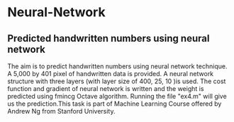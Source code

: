 # Neural-Network
## Predicted handwritten numbers using neural network
The aim is to predict handwritten numbers using neural network technique. A 5,000 by 401 pixel of handwritten data is provided. A neural network structure with three layers (with layer size of 400, 25, 10 )is used. The cost function and gradient of neural network is written and the weight is predicted using fmincg Octave algorithm. Running the file "ex4.m" will give us the prediction.This task is part of Machine Learning Course offered by  Andrew Ng from Stanford University. 
